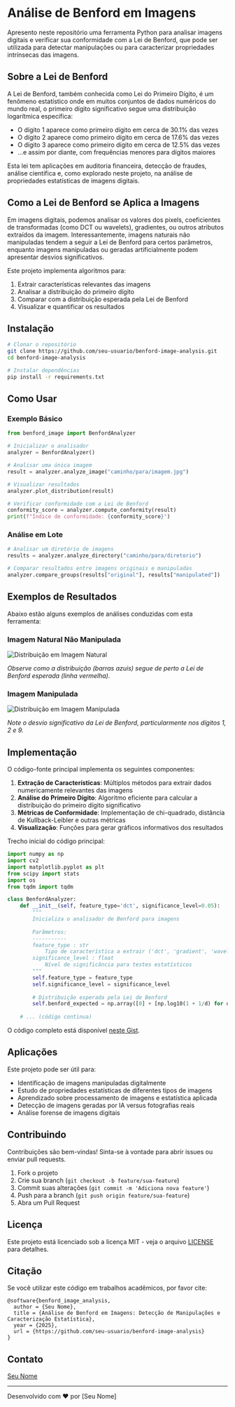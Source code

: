 # Análise de Benford em Imagens


Apresento neste repositório uma ferramenta Python para analisar imagens digitais e verificar sua conformidade com a Lei de Benford, que pode ser utilizada para detectar manipulações ou para caracterizar propriedades intrínsecas das imagens.

## Sobre a Lei de Benford

A Lei de Benford, também conhecida como Lei do Primeiro Dígito, é um fenômeno estatístico onde em muitos conjuntos de dados numéricos do mundo real, o primeiro dígito significativo segue uma distribuição logarítmica específica:

- O dígito 1 aparece como primeiro dígito em cerca de 30.1% das vezes
- O dígito 2 aparece como primeiro dígito em cerca de 17.6% das vezes
- O dígito 3 aparece como primeiro dígito em cerca de 12.5% das vezes
- ...e assim por diante, com frequências menores para dígitos maiores

Esta lei tem aplicações em auditoria financeira, detecção de fraudes, análise científica e, como explorado neste projeto, na análise de propriedades estatísticas de imagens digitais.

## Como a Lei de Benford se Aplica a Imagens

Em imagens digitais, podemos analisar os valores dos pixels, coeficientes de transformadas (como DCT ou wavelets), gradientes, ou outros atributos extraídos da imagem. Interessantemente, imagens naturais não manipuladas tendem a seguir a Lei de Benford para certos parâmetros, enquanto imagens manipuladas ou geradas artificialmente podem apresentar desvios significativos.

Este projeto implementa algoritmos para:

1. Extrair características relevantes das imagens
2. Analisar a distribuição do primeiro dígito
3. Comparar com a distribuição esperada pela Lei de Benford
4. Visualizar e quantificar os resultados

## Instalação

```bash
# Clonar o repositório
git clone https://github.com/seu-usuario/benford-image-analysis.git
cd benford-image-analysis

# Instalar dependências
pip install -r requirements.txt
```

## Como Usar

### Exemplo Básico

```python
from benford_image import BenfordAnalyzer

# Inicializar o analisador
analyzer = BenfordAnalyzer()

# Analisar uma única imagem
result = analyzer.analyze_image("caminho/para/imagem.jpg")

# Visualizar resultados
analyzer.plot_distribution(result)

# Verificar conformidade com a Lei de Benford
conformity_score = analyzer.compute_conformity(result)
print(f"Índice de conformidade: {conformity_score}")
```

### Análise em Lote

```python
# Analisar um diretório de imagens
results = analyzer.analyze_directory("caminho/para/diretorio")

# Comparar resultados entre imagens originais e manipuladas
analyzer.compare_groups(results["original"], results["manipulated"])
```

## Exemplos de Resultados

Abaixo estão alguns exemplos de análises conduzidas com esta ferramenta:

### Imagem Natural Não Manipulada
![Distribuição em Imagem Natural](https://github.com/seu-usuario/benford-image-analysis/raw/main/examples/natural_image_distribution.png)

*Observe como a distribuição (barras azuis) segue de perto a Lei de Benford esperada (linha vermelha).*

### Imagem Manipulada
![Distribuição em Imagem Manipulada](https://github.com/seu-usuario/benford-image-analysis/raw/main/examples/manipulated_image_distribution.png)

*Note o desvio significativo da Lei de Benford, particularmente nos dígitos 1, 2 e 9.*

## Implementação

O código-fonte principal implementa os seguintes componentes:

1. **Extração de Características**: Múltiplos métodos para extrair dados numericamente relevantes das imagens
2. **Análise do Primeiro Dígito**: Algoritmo eficiente para calcular a distribuição do primeiro dígito significativo
3. **Métricas de Conformidade**: Implementação de chi-quadrado, distância de Kullback-Leibler e outras métricas
4. **Visualização**: Funções para gerar gráficos informativos dos resultados

Trecho inicial do código principal:

```python
import numpy as np
import cv2
import matplotlib.pyplot as plt
from scipy import stats
import os
from tqdm import tqdm

class BenfordAnalyzer:
    def __init__(self, feature_type='dct', significance_level=0.05):
        """
        Inicializa o analisador de Benford para imagens
        
        Parâmetros:
        -----------
        feature_type : str
            Tipo de característica a extrair ('dct', 'gradient', 'wavelet', 'pixel')
        significance_level : float
            Nível de significância para testes estatísticos
        """
        self.feature_type = feature_type
        self.significance_level = significance_level
        
        # Distribuição esperada pela Lei de Benford
        self.benford_expected = np.array([0] + [np.log10(1 + 1/d) for d in range(1, 10)])
        
    # ... (código continua)
```

O código completo está disponível [neste Gist](https://gist.github.com/seu-usuario/link-para-seu-gist).

## Aplicações

Este projeto pode ser útil para:

- Identificação de imagens manipuladas digitalmente
- Estudo de propriedades estatísticas de diferentes tipos de imagens
- Aprendizado sobre processamento de imagens e estatística aplicada
- Detecção de imagens geradas por IA versus fotografias reais
- Análise forense de imagens digitais

## Contribuindo

Contribuições são bem-vindas! Sinta-se à vontade para abrir issues ou enviar pull requests.

1. Fork o projeto
2. Crie sua branch (`git checkout -b feature/sua-feature`)
3. Commit suas alterações (`git commit -m 'Adiciona nova feature'`)
4. Push para a branch (`git push origin feature/sua-feature`)
5. Abra um Pull Request

## Licença

Este projeto está licenciado sob a licença MIT - veja o arquivo [LICENSE](LICENSE) para detalhes.

## Citação

Se você utilizar este código em trabalhos acadêmicos, por favor cite:

```
@software{benford_image_analysis,
  author = {Seu Nome},
  title = {Análise de Benford em Imagens: Detecção de Manipulações e Caracterização Estatística},
  year = {2025},
  url = {https://github.com/seu-usuario/benford-image-analysis}
}
```

## Contato

[Seu Nome](mailto:seu-email@exemplo.com)

---

Desenvolvido com ❤️ por [Seu Nome]
